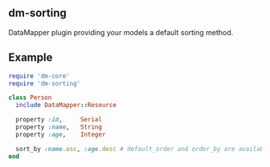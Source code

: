 dm-sorting
----------

DataMapper plugin providing your models a default sorting method.

Example
-------

  ```ruby
  require 'dm-core'
  require 'dm-sorting'

  class Person
    include DataMapper::Resource

    property :id,     Serial
    property :name,   String
    property :age,    Integer

    sort_by :name.asc, :age.desc # default_order and order_by are available too
  end
  ```